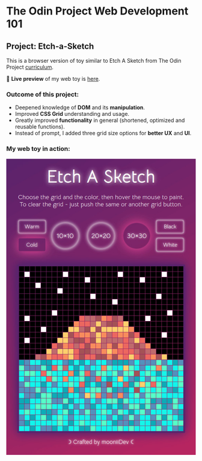 # The Odin Project Web Development 101
## Project: Etch-a-Sketch
  This is a browser version of toy similar to Etch A Sketch from The Odin Project [curriculum](https://www.theodinproject.com/lessons/etch-a-sketch-project).

🔗 **Live preview** of my web toy is [here](https://mooniidev.github.io/etch-a-sketch-toy/).

### Outcome of this project: ###
* Deepened knowledge of **DOM** and its **manipulation**.
* Improved **CSS Grid** understanding and usage.
* Greatly improved **functionality** in general (shortened, optimized and reusable functions).
* Instead of prompt, I added three grid size options for **better UX** and **UI**.

### My web toy in action: ###

![Toy in action](./images/paint.jpg)
